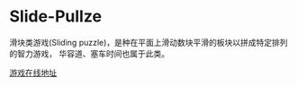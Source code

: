 # Slide-Pullze

 
滑块类游戏(Sliding puzzle)，是种在平面上滑动数块平滑的板块以拼成特定排列的智力游戏， 华容道、塞车时间也属于此类。


[游戏在线地址](https://zhuangyin8.github.io/Slide-Pullze/Slide-Pullze.html)